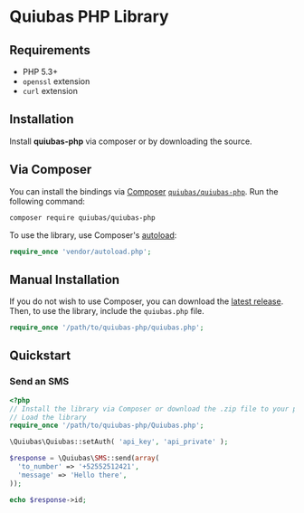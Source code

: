# Quiubas PHP Library

## Requirements
- PHP 5.3+
- `openssl` extension
- `curl` extension

## Installation

Install **quiubas-php** via composer or by downloading the source.

## Via Composer

You can install the bindings via [Composer](http://getcomposer.org/) [`quiubas/quiubas-php`](http://packagist.org/packages/quiubas/quiubas-php). Run the following command:

```bash
composer require quiubas/quiubas-php
```

To use the library, use Composer's [autoload](https://getcomposer.org/doc/00-intro.md#autoloading):

```php
require_once 'vendor/autoload.php';
```

## Manual Installation

If you do not wish to use Composer, you can download the [latest release](https://github.com/quiubas/quiubas-php/zipball/master). Then, to use the library, include the `quiubas.php` file.

```php
require_once '/path/to/quiubas-php/quiubas.php';
```

## Quickstart

### Send an SMS

```php
<?php
// Install the library via Composer or download the .zip file to your project folder.
// Load the library
require_once '/path/to/quiubas-php/Quiubas.php';

\Quiubas\Quiubas::setAuth( 'api_key', 'api_private' );

$response = \Quiubas\SMS::send(array(
  'to_number' => '+52552512421',
  'message' => 'Hello there',
));

echo $response->id;
```
